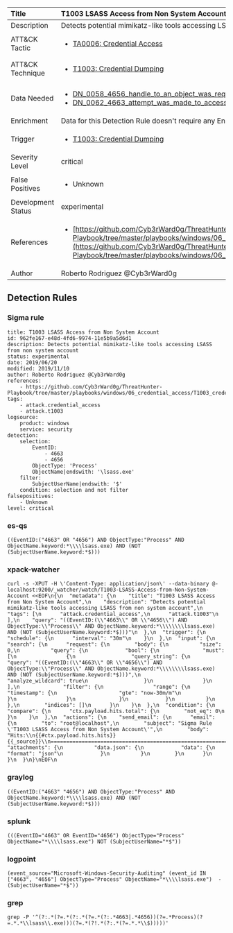 | Title                | T1003 LSASS Access from Non System Account                                                                                                                                                 |
|:---------------------|:------------------------------------------------------------------------------------------------------------------------------------------------------------|
| Description          | Detects potential mimikatz-like tools accessing LSASS from non system account                                                                                                                                           |
| ATT&amp;CK Tactic    |  <ul><li>[TA0006: Credential Access](https://attack.mitre.org/tactics/TA0006)</li></ul>  |
| ATT&amp;CK Technique | <ul><li>[T1003: Credential Dumping](https://attack.mitre.org/techniques/T1003)</li></ul>  |
| Data Needed          | <ul><li>[DN_0058_4656_handle_to_an_object_was_requested](../Data_Needed/DN_0058_4656_handle_to_an_object_was_requested.md)</li><li>[DN_0062_4663_attempt_was_made_to_access_an_object](../Data_Needed/DN_0062_4663_attempt_was_made_to_access_an_object.md)</li></ul>  |
| Enrichment           |  Data for this Detection Rule doesn't require any Enrichments.  |
| Trigger              | <ul><li>[T1003: Credential Dumping](../Triggers/T1003.md)</li></ul>  |
| Severity Level       | critical |
| False Positives      | <ul><li>Unknown</li></ul>  |
| Development Status   | experimental |
| References           | <ul><li>[https://github.com/Cyb3rWard0g/ThreatHunter-Playbook/tree/master/playbooks/windows/06_credential_access/T1003_credential_dumping/lsass_access_non_system_account.md](https://github.com/Cyb3rWard0g/ThreatHunter-Playbook/tree/master/playbooks/windows/06_credential_access/T1003_credential_dumping/lsass_access_non_system_account.md)</li></ul>  |
| Author               | Roberto Rodriguez @Cyb3rWard0g |


## Detection Rules

### Sigma rule

```
title: T1003 LSASS Access from Non System Account
id: 962fe167-e48d-4fd6-9974-11e5b9a5d6d1
description: Detects potential mimikatz-like tools accessing LSASS from non system account
status: experimental
date: 2019/06/20
modified: 2019/11/10
author: Roberto Rodriguez @Cyb3rWard0g
references:
    - https://github.com/Cyb3rWard0g/ThreatHunter-Playbook/tree/master/playbooks/windows/06_credential_access/T1003_credential_dumping/lsass_access_non_system_account.md
tags:
    - attack.credential_access
    - attack.t1003
logsource:
    product: windows
    service: security
detection:
    selection: 
        EventID:
            - 4663
            - 4656
        ObjectType: 'Process'
        ObjectName|endswith: '\lsass.exe'
    filter:
        SubjectUserName|endswith: '$'
    condition: selection and not filter
falsepositives:
    - Unknown
level: critical
```





### es-qs
    
```
((EventID:("4663" OR "4656") AND ObjectType:"Process" AND ObjectName.keyword:*\\\\lsass.exe) AND (NOT (SubjectUserName.keyword:*$)))
```


### xpack-watcher
    
```
curl -s -XPUT -H \'Content-Type: application/json\' --data-binary @- localhost:9200/_watcher/watch/T1003-LSASS-Access-from-Non-System-Account <<EOF\n{\n  "metadata": {\n    "title": "T1003 LSASS Access from Non System Account",\n    "description": "Detects potential mimikatz-like tools accessing LSASS from non system account",\n    "tags": [\n      "attack.credential_access",\n      "attack.t1003"\n    ],\n    "query": "((EventID:(\\"4663\\" OR \\"4656\\") AND ObjectType:\\"Process\\" AND ObjectName.keyword:*\\\\\\\\lsass.exe) AND (NOT (SubjectUserName.keyword:*$)))"\n  },\n  "trigger": {\n    "schedule": {\n      "interval": "30m"\n    }\n  },\n  "input": {\n    "search": {\n      "request": {\n        "body": {\n          "size": 0,\n          "query": {\n            "bool": {\n              "must": [\n                {\n                  "query_string": {\n                    "query": "((EventID:(\\"4663\\" OR \\"4656\\") AND ObjectType:\\"Process\\" AND ObjectName.keyword:*\\\\\\\\lsass.exe) AND (NOT (SubjectUserName.keyword:*$)))",\n                    "analyze_wildcard": true\n                  }\n                }\n              ],\n              "filter": {\n                "range": {\n                  "timestamp": {\n                    "gte": "now-30m/m"\n                  }\n                }\n              }\n            }\n          }\n        },\n        "indices": []\n      }\n    }\n  },\n  "condition": {\n    "compare": {\n      "ctx.payload.hits.total": {\n        "not_eq": 0\n      }\n    }\n  },\n  "actions": {\n    "send_email": {\n      "email": {\n        "to": "root@localhost",\n        "subject": "Sigma Rule \'T1003 LSASS Access from Non System Account\'",\n        "body": "Hits:\\n{{#ctx.payload.hits.hits}}{{_source}}\\n================================================================================\\n{{/ctx.payload.hits.hits}}",\n        "attachments": {\n          "data.json": {\n            "data": {\n              "format": "json"\n            }\n          }\n        }\n      }\n    }\n  }\n}\nEOF\n
```


### graylog
    
```
((EventID:("4663" "4656") AND ObjectType:"Process" AND ObjectName.keyword:*\\\\lsass.exe) AND (NOT (SubjectUserName.keyword:*$)))
```


### splunk
    
```
(((EventID="4663" OR EventID="4656") ObjectType="Process" ObjectName="*\\\\lsass.exe") NOT (SubjectUserName="*$"))
```


### logpoint
    
```
(event_source="Microsoft-Windows-Security-Auditing" (event_id IN ["4663", "4656"] ObjectType="Process" ObjectName="*\\\\lsass.exe")  -(SubjectUserName="*$"))
```


### grep
    
```
grep -P '^(?:.*(?=.*(?:.*(?=.*(?:.*4663|.*4656))(?=.*Process)(?=.*.*\\lsass\\.exe)))(?=.*(?!.*(?:.*(?=.*.*\\$)))))'
```



